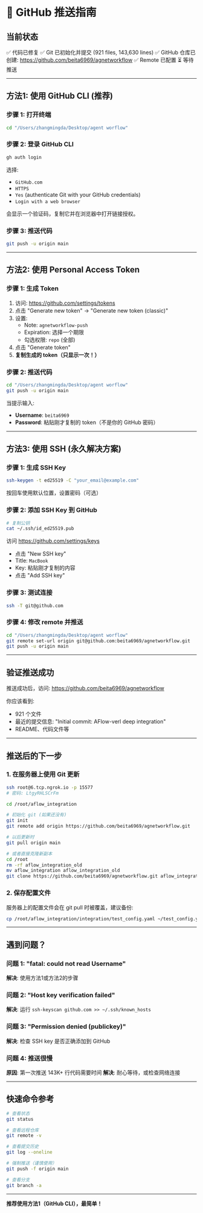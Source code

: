 # 🚀 GitHub 推送指南

## 当前状态

✅ 代码已修复
✅ Git 已初始化并提交 (921 files, 143,630 lines)
✅ GitHub 仓库已创建: https://github.com/beita6969/agnetworkflow
✅ Remote 已配置
⏳ 等待推送

---

## 方法1: 使用 GitHub CLI (推荐)

### 步骤 1: 打开终端
```bash
cd "/Users/zhangmingda/Desktop/agent worflow"
```

### 步骤 2: 登录 GitHub CLI
```bash
gh auth login
```

选择:
- `GitHub.com`
- `HTTPS`
- `Yes` (authenticate Git with your GitHub credentials)
- `Login with a web browser`

会显示一个验证码，复制它并在浏览器中打开链接授权。

### 步骤 3: 推送代码
```bash
git push -u origin main
```

---

## 方法2: 使用 Personal Access Token

### 步骤 1: 生成 Token
1. 访问: https://github.com/settings/tokens
2. 点击 "Generate new token" → "Generate new token (classic)"
3. 设置:
   - Note: `agnetworkflow-push`
   - Expiration: 选择一个期限
   - 勾选权限: `repo` (全部)
4. 点击 "Generate token"
5. **复制生成的 token（只显示一次！）**

### 步骤 2: 推送代码
```bash
cd "/Users/zhangmingda/Desktop/agent worflow"
git push -u origin main
```

当提示输入:
- **Username**: `beita6969`
- **Password**: 粘贴刚才复制的 token（不是你的 GitHub 密码）

---

## 方法3: 使用 SSH (永久解决方案)

### 步骤 1: 生成 SSH Key
```bash
ssh-keygen -t ed25519 -C "your_email@example.com"
```
按回车使用默认位置，设置密码（可选）

### 步骤 2: 添加 SSH Key 到 GitHub
```bash
# 复制公钥
cat ~/.ssh/id_ed25519.pub
```

访问 https://github.com/settings/keys
- 点击 "New SSH key"
- Title: `MacBook`
- Key: 粘贴刚才复制的内容
- 点击 "Add SSH key"

### 步骤 3: 测试连接
```bash
ssh -T git@github.com
```

### 步骤 4: 修改 remote 并推送
```bash
cd "/Users/zhangmingda/Desktop/agent worflow"
git remote set-url origin git@github.com:beita6969/agnetworkflow.git
git push -u origin main
```

---

## 验证推送成功

推送成功后，访问: https://github.com/beita6969/agnetworkflow

你应该看到:
- 921 个文件
- 最近的提交信息: "Initial commit: AFlow-verl deep integration"
- README、代码文件等

---

## 推送后的下一步

### 1. 在服务器上使用 Git 更新
```bash
ssh root@6.tcp.ngrok.io -p 15577
# 密码: LtgyRHLSCrFm

cd /root/aflow_integration

# 初始化 git (如果还没有)
git init
git remote add origin https://github.com/beita6969/agnetworkflow.git

# 以后更新时
git pull origin main

# 或者直接克隆新副本
cd /root
rm -rf aflow_integration_old
mv aflow_integration aflow_integration_old
git clone https://github.com/beita6969/agnetworkflow.git aflow_integration
```

### 2. 保存配置文件
服务器上的配置文件会在 git pull 时被覆盖，建议备份:
```bash
cp /root/aflow_integration/integration/test_config.yaml ~/test_config.yaml.backup
```

---

## 遇到问题？

### 问题 1: "fatal: could not read Username"
**解决**: 使用方法1或方法2的步骤

### 问题 2: "Host key verification failed"
**解决**: 运行 `ssh-keyscan github.com >> ~/.ssh/known_hosts`

### 问题 3: "Permission denied (publickey)"
**解决**: 检查 SSH key 是否正确添加到 GitHub

### 问题 4: 推送很慢
**原因**: 第一次推送 143K+ 行代码需要时间
**解决**: 耐心等待，或检查网络连接

---

## 快速命令参考

```bash
# 查看状态
git status

# 查看远程仓库
git remote -v

# 查看提交历史
git log --oneline

# 强制推送（谨慎使用）
git push -f origin main

# 查看分支
git branch -a
```

---

**推荐使用方法1（GitHub CLI），最简单！**
